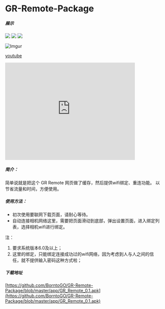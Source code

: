 # GR-Remote-Package


##### 展示
![](http://i.imgur.com/zVhqFvjm.png)
![](http://i.imgur.com/MbqxVNzm.png)
![](http://i.imgur.com/1gn8q8fm.png)


![Imgur](http://i.imgur.com/MMhMzv2.gif)


[youtube](https://youtu.be/JaI_4JfLw9g)
<iframe width="420" height="315" src="https://www.youtube.com/embed/JaI_4JfLw9g" frameborder="0" allowfullscreen></iframe>

##### 简介：
简单说就是把这个 GR Remote 网页做了缓存，然后提供wifi绑定、重连功能。
以节省流量和时间，方便使用。


##### 使用方法：
- 初次使用要联网下载页面，请耐心等待。
- 自动连接相机网络这里，需要把页面滑动到底部，弹出设置页面，进入绑定列表，选择相机wifi进行绑定。

注：

   1. 要求系统版本6.0及以上；
   2. 这里的绑定，只能绑定连接成功过的wifi网络，因为考虑到人与人之间的信任，就不提供输入密码这种方式啦；
   
   
##### 下载地址
[https://github.com/BorntoGO/GR-Remote-Package/blob/master/app/GR_Remote_0.1.apk](https://github.com/BorntoGO/GR-Remote-Package/blob/master/app/GR_Remote_0.1.apk)


